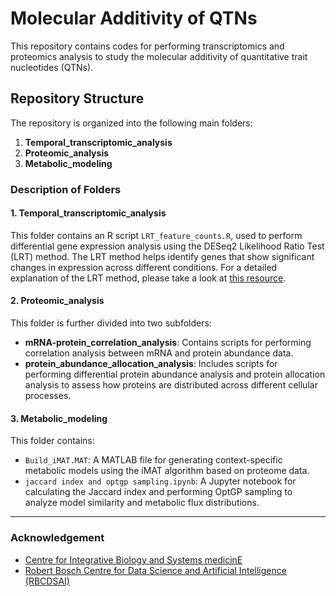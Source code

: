 # Molecular Additivity of QTNs

This repository contains codes for performing transcriptomics and proteomics analysis to study the molecular additivity of quantitative trait nucleotides (QTNs).

## Repository Structure

The repository is organized into the following main folders:

1. **Temporal_transcriptomic_analysis**
2. **Proteomic_analysis**
3. **Metabolic_modeling**

### Description of Folders

#### 1. Temporal_transcriptomic_analysis
This folder contains an R script `LRT_feature_counts.R`, used to perform differential gene expression analysis using the DESeq2 Likelihood Ratio Test (LRT) method. The LRT method helps identify genes that show significant changes in expression across different conditions. For a detailed explanation of the LRT method, please take a look at [this resource](https://hbctraining.github.io/DGE_workshop/lessons/08_DGE_LRT.html).

#### 2. Proteomic_analysis
This folder is further divided into two subfolders:
- **mRNA-protein_correlation_analysis**: Contains scripts for performing correlation analysis between mRNA and protein abundance data.
- **protein_abundance_allocation_analysis**: Includes scripts for performing differential protein abundance analysis and protein allocation analysis to assess how proteins are distributed across different cellular processes.

#### 3. Metabolic_modeling
This folder contains:
- `Build_iMAT.MAT`: A MATLAB file for generating context-specific metabolic models using the iMAT algorithm based on proteome data.
- `jaccard index and optgp sampling.ipynb`: A Jupyter notebook for calculating the Jaccard index and performing OptGP sampling to analyze model similarity and metabolic flux distributions.

---


### Acknowledgement
* [Centre for Integrative Biology and Systems medicinE](https://ibse.iitm.ac.in/)
* [Robert Bosch Centre for Data Science and Artificial Intelligence (RBCDSAI)](https://rbcdsai.iitm.ac.in/)
